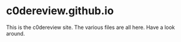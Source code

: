 # c0dereview.github.io
This is the c0dereview site. The various files are all here. Have a look around.
